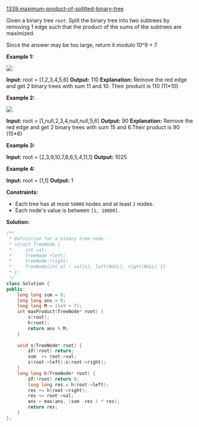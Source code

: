 [1339.maximum-product-of-splitted-binary-tree](https://leetcode.com/problems/maximum-product-of-splitted-binary-tree/)  

Given a binary tree `root`. Split the binary tree into two subtrees by removing 1 edge such that the product of the sums of the subtrees are maximized.

Since the answer may be too large, return it modulo 10^9 + 7.

**Example 1:**

**![](https://assets.leetcode.com/uploads/2020/01/21/sample_1_1699.png)**

**Input:** root = \[1,2,3,4,5,6\]
**Output:** 110
**Explanation:** Remove the red edge and get 2 binary trees with sum 11 and 10. Their product is 110 (11\*10)

**Example 2:**

![](https://assets.leetcode.com/uploads/2020/01/21/sample_2_1699.png)

**Input:** root = \[1,null,2,3,4,null,null,5,6\]
**Output:** 90
**Explanation:**  Remove the red edge and get 2 binary trees with sum 15 and 6.Their product is 90 (15\*6)

**Example 3:**

**Input:** root = \[2,3,9,10,7,8,6,5,4,11,1\]
**Output:** 1025

**Example 4:**

**Input:** root = \[1,1\]
**Output:** 1

**Constraints:**

*   Each tree has at most `50000` nodes and at least `2` nodes.
*   Each node's value is between `[1, 10000]`.  



**Solution:**  

```cpp
/**
 * Definition for a binary tree node.
 * struct TreeNode {
 *     int val;
 *     TreeNode *left;
 *     TreeNode *right;
 *     TreeNode(int x) : val(x), left(NULL), right(NULL) {}
 * };
 */
class Solution {
public:
    long long sum = 0;
    long long ans = 0;
    long long M = (1e9 + 7);
    int maxProduct(TreeNode* root) {
        s(root);
        h(root);
        return ans % M;
    }
    
    void s(TreeNode* root) {
        if(!root) return;
        sum  += root->val;
        s(root->left);s(root->right);
    }
    long long h(TreeNode* root) {
        if(!root) return 0;
        long long res = h(root->left);
        res += h(root->right);
        res += root->val;
        ans = max(ans, (sum -res ) * res);
        return res;
    }
};
```
      